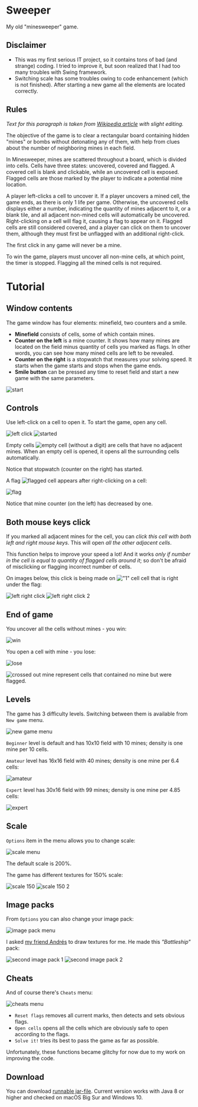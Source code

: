 # Sweeper
My old "minesweeper" game.

## Disclaimer
- This was my first serious IT project, so it contains tons of bad (and strange) coding.
I tried to improve it, but soon realized that I had too many troubles with Swing framework.
- Switching scale has some troubles owing to code enhancement (which is not finished). After starting a new game all the
elements are located correctly.

## Rules
_Text for this paragraph is taken from [Wikipedia article](https://en.wikipedia.org/wiki/Minesweeper_(video_game)) with
slight editing._

The objective of the game is to clear a rectangular board containing hidden "mines" or bombs without detonating any of
them, with help from clues about the number of neighboring mines in each field.

In Minesweeper, mines are scattered throughout a board, which is divided into cells. Cells have three states: uncovered,
covered and flagged. A covered cell is blank and clickable, while an uncovered cell is exposed. Flagged cells are those
marked by the player to indicate a potential mine location.

A player left-clicks a cell to uncover it. If a player uncovers a mined cell, the game ends, as there is only 1 life per
game. Otherwise, the uncovered cells displays either a number, indicating the quantity of mines adjacent to it, or a
blank tile, and all adjacent non-mined cells will automatically be uncovered. Right-clicking on a cell will flag it,
causing a flag to appear on it. Flagged cells are still considered covered, and a player can click on them to uncover
them, although they must first be unflagged with an additional right-click.

The first click in any game will never be a mine.

To win the game, players must uncover all non-mine cells, at which point, the timer is stopped. Flagging all the mined
cells is not required.

# Tutorial

## Window contents
The game window has four elements: minefield, two counters and a smile.

- **Minefield** consists of cells, some of which contain mines.
- **Counter on the left** is a mine counter. It shows how many mines are located on the field minus quantity of cells
you marked as flags. In other words, you can see how many mined cells are left to be revealed.
- **Counter on the right** is a stopwatch that measures your solving speed. It starts when the game starts and stops
when the game ends.
- **Smile button** can be pressed any time to reset field and start a new game with the same parameters.

![start](screenshots/01_start.png)

## Controls

Use left-click on a cell to open it. To start the game, open any cell.

![left click](screenshots/02_left_click.png)
![started](screenshots/03_started.png)

Empty cells ![empty cell](src/images/default/1.0x/cells/0.png) (without a digit) are cells that have no adjacent mines.
When an empty cell is opened, it opens all the surrounding cells automatically.

Notice that stopwatch (counter on the right) has started.

A flag ![flagged cell](src/images/default/1.0x/cells/Flag.png) appears after right-clicking on a cell:

![flag](screenshots/04_flag.png)

Notice that mine counter (on the left) has decreased by one.

## Both mouse keys click

If you marked all adjacent mines for the cell, you can *click this cell with both left and right mouse keys*.
This will open *all the other adjacent cells*.

This function helps to improve your speed a lot! And it works *only if number in the cell is equal to quantity of
flagged cells around it*; so don't be afraid of misclicking or flagging incorrect number of cells.

On images below, this click is being made on !["1" cell](src/images/default/1.0x/cells/1.png) cell that is right under
the flag:

![left right click](screenshots/05_left_right_click.png)
![left right click 2](screenshots/06_left_right_click_2.png)

## End of game

You uncover all the cells without mines - you win:

![win](screenshots/07_win.png)

You open a cell with mine - you lose:

![lose](screenshots/08_lose.png)

![crossed out mine](src/images/default/1.0x/cells/MineWrong.png) represent cells that contained no mine but were
flagged.

## Levels

The game has 3 difficulty levels. Switching between them is available from `New game` menu.

![new game menu](screenshots/09_new_game_menu.png)

`Beginner` level is default and has 10x10 field with 10 mines; density is one mine per 10 cells.

`Amateur` level has 16x16 field with 40 mines; density is one mine per 6.4 cells:

![amateur](screenshots/10_amateur.png)

`Expert` level has 30x16 field with 99 mines; density is one mine per 4.85 cells:

![expert](screenshots/11_expert.png)

## Scale

`Options` item in the menu allows you to change scale:

![scale menu](screenshots/12_scale_menu.png)

The default scale is 200%.

The game has different textures for 150% scale:

![scale 150](screenshots/13_scale_150.png)
![scale 150 2](screenshots/14_scale_150_2.png)

## Image packs

From `Options` you can also change your image pack:

![image pack menu](screenshots/15_image_pack_menu.png)

I asked [my friend Andrés](https://gitlab.com/AndiDu) to draw textures for me. He made this *"Battleship"* pack:

![second image pack 1](screenshots/16_second_image_pack_1.png)
![second image pack 2](screenshots/17_second_image_pack_2.png)

## Cheats

And of course there's `Cheats` menu:

![cheats menu](screenshots/18_cheats_menu.png)

- `Reset flags` removes all current marks, then detects and sets obvious flags.
- `Open cells` opens all the cells which are obviously safe to open according to the flags.
- `Solve it!` tries its best to pass the game as far as possible.

Unfortunately, these functions became glitchy for now due to my work on improving the code.

## Download
You can download [runnable jar-file](out/artifacts/Sweeper_jar). Current version works with Java 8 or higher and checked
on macOS Big Sur and Windows 10.
